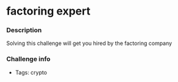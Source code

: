 # factoring expert

### Description
Solving this challenge will get you hired by the factoring company

### Challenge info
- Tags: crypto
